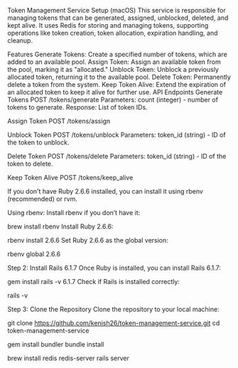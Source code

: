 Token Management Service Setup (macOS)
This service is responsible for managing tokens that can be generated, assigned, unblocked, deleted, and kept alive. It uses Redis for storing and managing tokens, supporting operations like token creation, token allocation, expiration handling, and cleanup.

Features
Generate Tokens: Create a specified number of tokens, which are added to an available pool.
Assign Token: Assign an available token from the pool, marking it as "allocated."
Unblock Token: Unblock a previously allocated token, returning it to the available pool.
Delete Token: Permanently delete a token from the system.
Keep Token Alive: Extend the expiration of an allocated token to keep it alive for further use.
API Endpoints
Generate Tokens
POST /tokens/generate
Parameters:
count (integer) - number of tokens to generate.
Response:
List of token IDs.

Assign Token
POST /tokens/assign


Unblock Token
POST /tokens/unblock
Parameters:
token_id (string) - ID of the token to unblock.


Delete Token
POST /tokens/delete
Parameters:
token_id (string) - ID of the token to delete.


Keep Token Alive
POST /tokens/keep_alive


If you don't have Ruby 2.6.6 installed, you can install it using rbenv (recommended) or rvm.

Using rbenv:
Install rbenv if you don’t have it:

brew install rbenv
Install Ruby 2.6.6:

rbenv install 2.6.6
Set Ruby 2.6.6 as the global version:

rbenv global 2.6.6



Step 2: Install Rails 6.1.7
Once Ruby is installed, you can install Rails 6.1.7:


gem install rails -v 6.1.7
Check if Rails is installed correctly:


rails -v


Step 3: Clone the Repository
Clone the repository to your local machine:


git clone https://github.com/kenish26/token-management-service.git
cd token-management-service


gem install bundler
bundle install

brew install redis
redis-server
rails server


